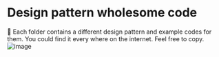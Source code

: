 # Design pattern wholesome code
🐹 Each folder contains a different design pattern and example codes for them. You could find it every where on the internet. Feel free to copy.
![image](https://user-images.githubusercontent.com/80462415/162028225-0e5ba93b-449a-4027-82a7-c5350c8a84e8.png)
